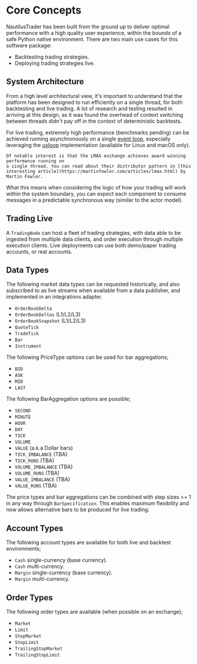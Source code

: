 # Core Concepts

NautilusTrader has been built from the ground up to deliver optimal
performance with a high quality user experience, within the bounds of a safe Python native environment. There are two main use cases for this software package:

- Backtesting trading strategies.
- Deploying trading strategies live.

## System Architecture
From a high level architectural view, it's important to understand that the platform has been designed to run efficiently 
on a single thread, for both backtesting and live trading. A lot of research and testing
resulted in arriving at this design, as it was found the overhead of context switching between threads
didn't pay off in the context of deterministic backtests.

For live trading, extremely high performance (benchmarks pending) can be achieved running asynchronously on a single [event loop](https://docs.python.org/3/library/asyncio-eventloop.html), 
especially leveraging the [uvloop](https://github.com/MagicStack/uvloop) implementation (available for Linux and macOS only).

```{note}
Of notable interest is that the LMAX exchange achieves award winning performance running on
a single thread. You can read about their distributor pattern in [this interesting article](https://martinfowler.com/articles/lmax.html) by Martin Fowler.
```

What this means when considering the logic of how your trading will work
within the system boundary, you can expect each component to consume messages
in a predictable synchronous way (similar to the actor model).

## Trading Live
A `TradingNode` can host a fleet of trading strategies, with data able to be ingested from multiple data clients, and order execution through multiple execution clients.
Live deployments can use both demo/paper trading accounts, or real accounts.

## Data Types
The following market data types can be requested historically, and also subscribed to as live streams when available from a data publisher, and implemented in an integrations adapter.
- `OrderBookDelta`
- `OrderBookDeltas` (L1/L2/L3)
- `OrderBookSnapshot` (L1/L2/L3)
- `QuoteTick`
- `TradeTick`
- `Bar`
- `Instrument`

The following PriceType options can be used for bar aggregations;
- `BID`
- `ASK`
- `MID`
- `LAST`

The following BarAggregation options are possible;
- `SECOND`
- `MINUTE`
- `HOUR`
- `DAY`
- `TICK`
- `VOLUME`
- `VALUE` (a.k.a Dollar bars)
- `TICK_IMBALANCE` (TBA)
- `TICK_RUNS` (TBA)
- `VOLUME_IMBALANCE` (TBA)
- `VOLUME_RUNS` (TBA)
- `VALUE_IMBALANCE` (TBA)
- `VALUE_RUNS` (TBA)

The price types and bar aggregations can be combined with step sizes >= 1 in any way through `BarSpecification`. 
This enables maximum flexibility and now allows alternative bars to be produced for live trading.

## Account Types
The following account types are available for both live and backtest environments;

- `Cash` single-currency (base currency).
- `Cash` multi-currency.
- `Margin` single-currency (base currency).
- `Margin` multi-currency.

## Order Types
The following order types are available (when possible on an exchange);

- `Market`
- `Limit`
- `StopMarket`
- `StopLimit`
- `TrailingStopMarket`
- `TrailingStopLimit`
